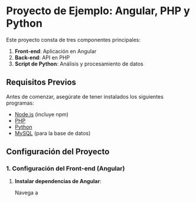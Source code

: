 # Proyecto de Ejemplo: Angular, PHP y Python

Este proyecto consta de tres componentes principales:

1. **Front-end**: Aplicación en Angular
2. **Back-end**: API en PHP
3. **Script de Python**: Análisis y procesamiento de datos

## Requisitos Previos

Antes de comenzar, asegúrate de tener instalados los siguientes programas:

- [Node.js](https://nodejs.org/) (incluye npm)
- [PHP](https://www.php.net/)
- [Python](https://www.python.org/)
- [MySQL](https://www.mysql.com/) (para la base de datos)

## Configuración del Proyecto

### 1. Configuración del Front-end (Angular)

1. **Instalar dependencias de Angular**:
   
   Navega a
